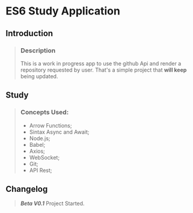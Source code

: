 # ES6 Study Application

## Introduction
> ### Description
>
> This is a work in progress app to use the github Api and render a repository requested by user. That's a simple project that **will keep** being updated.

## Study

> ### Concepts Used:
>
> - Arrow Functions;
> - Sintax Async and Await;
> - Node.js;
> - Babel;
> - Axios;
> - WebSocket;
> - Git;
> - API Rest;

## Changelog

> ***Beta V0.1*** Project Started.

        